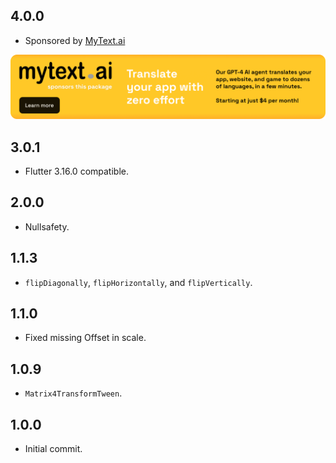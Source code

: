 ## 4.0.0

* Sponsored by [MyText.ai](https://mytext.ai)

[![](./example/SponsoredByMyTextAi.png)](https://mytext.ai)

## 3.0.1

* Flutter 3.16.0 compatible.

## 2.0.0

* Nullsafety.

## 1.1.3

* `flipDiagonally`, `flipHorizontally`, and `flipVertically`.

## 1.1.0

* Fixed missing Offset in scale. 

## 1.0.9

* `Matrix4TransformTween`.

## 1.0.0

* Initial commit.
